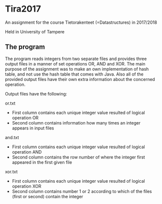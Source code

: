 # Tira2017

An assignment for the course Tietorakenteet (=Datastructures) in 2017/2018

Held in University of Tampere


## The program

The program reads integers from two separate files and provides three output files in a manner of set operations OR, AND and XOR.
The main purpose of the assignment was to make an own implementation of hash table, and not use the hash table that comes with Java.
Also all of the provided output files have their own extra information about the concerned operation.

Output files have the following:

or.txt
  - First column contains each unique integer value resulted of logical operation OR
  - Second column contains information how many times an integer appears in input files
  
and.txt
  - First column contains each unique integer value resulted of logical operation AND
  - Second column contains the row number of where the integer first appeared in the first given file
  
xor.txt
  - First column contains each unique integer value resulted of logical operation XOR
  - Second column contains number 1 or 2 according to which of the files (first or second) contain the integer
